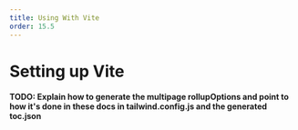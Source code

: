 ```yaml
---
title: Using With Vite
order: 15.5
---
```


# Setting up Vite

#### TODO: Explain how to generate the multipage rollupOptions and point to how it's done in these docs in tailwind.config.js and the generated toc.json
